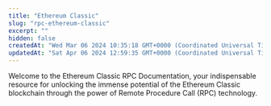 ```yaml
---
title: "Ethereum Classic"
slug: "rpc-ethereum-classic"
excerpt: ""
hidden: false
createdAt: "Wed Mar 06 2024 10:35:18 GMT+0000 (Coordinated Universal Time)"
updatedAt: "Sat Apr 06 2024 12:59:35 GMT+0000 (Coordinated Universal Time)"
---
```


Welcome to the Ethereum Classic RPC Documentation, your indispensable resource for unlocking the immense potential of the Ethereum Classic blockchain through the power of Remote Procedure Call (RPC) technology.